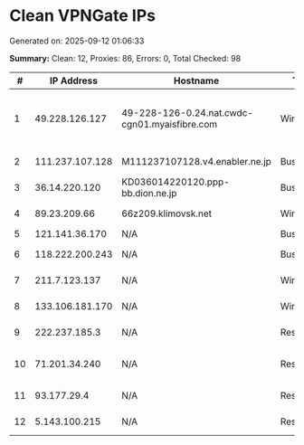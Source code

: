 # Clean VPNGate IPs
Generated on: 2025-09-12 01:06:33

**Summary:** Clean: 12, Proxies: 86, Errors: 0, Total Checked: 98

| # | IP Address | Hostname | Type | Country | Provider |
|---|------------|----------|------|---------|----------|
| 1 | 49.228.126.127 | 49-228-126-0.24.nat.cwdc-cgn01.myaisfibre.com | Wireless | TH | ADVANCED WIRELESS NETWORK COMPANY LIMITED |
| 2 | 111.237.107.128 | M111237107128.v4.enabler.ne.jp | Business | JP | KDDI CORPORATION |
| 3 | 36.14.220.120 | KD036014220120.ppp-bb.dion.ne.jp | Business | JP | KDDI CORPORATION |
| 4 | 89.23.209.66 | 66z209.klimovsk.net | Wireless | RU | Klimovsk network Ltd |
| 5 | 121.141.36.170 | N/A | Business | KR | Korea Telecom |
| 6 | 118.222.200.243 | N/A | Business | KR | SK Broadband Co Ltd |
| 7 | 211.7.123.137 | N/A | Wireless | JP | Rakuten Mobile, Inc. |
| 8 | 133.106.181.170 | N/A | Wireless | JP | Rakuten Mobile, Inc. |
| 9 | 222.237.185.3 | N/A | Residential | KR | SK Broadband Co Ltd |
| 10 | 71.201.34.240 | N/A | Residential | US | Comcast Cable Communications, LLC |
| 11 | 93.177.29.4 | N/A | Residential | RU | PJSC Rostelecom |
| 12 | 5.143.100.215 | N/A | Residential | RU | PJSC Rostelecom |
